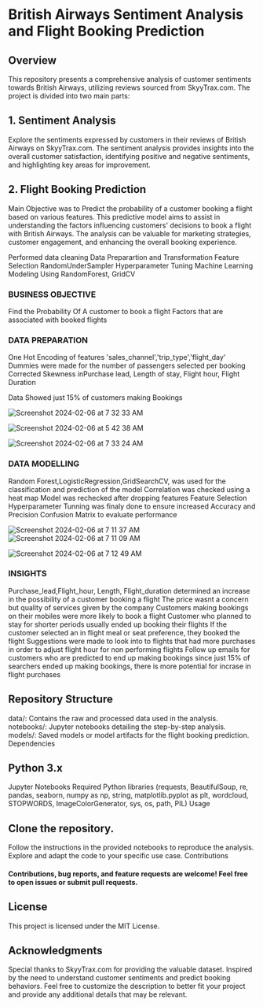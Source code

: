 # British Airways Sentiment Analysis and Flight Booking Prediction

## Overview

This repository presents a comprehensive analysis of customer sentiments towards British Airways, utilizing reviews sourced from SkyyTrax.com. The project is divided into two main parts:

## 1. Sentiment Analysis
Explore the sentiments expressed by customers in their reviews of British Airways on SkyyTrax.com. The sentiment analysis provides insights into the overall customer satisfaction, identifying positive and negative sentiments, and highlighting key areas for improvement.

## 2. Flight Booking Prediction
Main Objective was to Predict the probability of a customer booking a flight based on various features. This predictive model aims to assist in understanding the factors influencing customers' decisions to book a flight with British Airways. The analysis can be valuable for marketing strategies, customer engagement, and enhancing the overall booking experience.

Performed data cleaning
Data Preparartion and Transformation 
Feature Selection
RandomUnderSampler
Hyperparameter Tuning
Machine Learning Modeling Using RandomForest, GridCV



### BUSINESS OBJECTIVE

Find the Probability Of A customer to book a flight
Factors that are associated with booked flights


### DATA PREPARATION
One Hot Encoding of features 'sales_channel','trip_type','flight_day'
Dummies were made for the number of passengers selected per booking
Corrected Skewness inPurchase lead, Length of stay, Flight hour, Flight Duration

Data Showed just 15% of customers making Bookings

![Screenshot 2024-02-06 at 7 32 33 AM](https://github.com/GordonMensah/British-airways/assets/148505242/08434ea4-b427-4607-ace0-3e8cb2004445)

![Screenshot 2024-02-06 at 5 42 38 AM](https://github.com/GordonMensah/British-airways/assets/148505242/f405ed2c-47d9-4d64-8255-83b5fe3f89c7)



![Screenshot 2024-02-06 at 7 33 24 AM](https://github.com/GordonMensah/British-airways/assets/148505242/f2cd3bf9-3316-4236-9328-4b793ce2af61)



### DATA MODELLING
Random Forest,LogisticRegression,GridSearchCV, was used for the classification and prediction of the model
Correlation was checked using a heat map 
Model was rechecked after dropping features
Feature Selection
Hyperparameter Tunning was finaly done to ensure increased Accuracy and Precision
Confusion Matrix to evaluate performance 

![Screenshot 2024-02-06 at 7 11 37 AM](https://github.com/GordonMensah/British-airways/assets/148505242/c574f0cf-b029-43ec-b74a-cdff4ad7967a)
![Screenshot 2024-02-06 at 7 11 09 AM](https://github.com/GordonMensah/British-airways/assets/148505242/b271b6e6-289c-471d-90ef-c91743b7b1a4)

![Screenshot 2024-02-06 at 7 12 49 AM](https://github.com/GordonMensah/British-airways/assets/148505242/8971a3c8-4808-4393-99aa-143c6740fa53)




### INSIGHTS
Purchase_lead,Flight_hour, Length, Flight_duration determined an increase in the possibility of a customer booking a flight
The price wasnt a concern but quality of services given by the company
Customers making bookings on their mobiles were more likely to book a flight
Customer who planned to stay for shorter periods usually ended up booking their flights
If the customer selected an in flight meal or seat preference, they booked the flight
Suggestions were made to look into to flights that had more purchases in order to adjust flight hour for non performing flights
Follow up emails for customers who are predicted to end up making bookings since just 15% of searchers ended up making bookings, there is more potential for incrase in flight purchases






## Repository Structure

data/: Contains the raw and processed data used in the analysis.
notebooks/: Jupyter notebooks detailing the step-by-step analysis.
models/: Saved models or model artifacts for the flight booking prediction.
Dependencies

## Python 3.x
Jupyter Notebooks
Required Python libraries (requests, BeautifulSoup, re, pandas, seaborn, numpy as np, string, matplotlib.pyplot as plt, wordcloud, STOPWORDS, ImageColorGenerator, sys, os, path, PIL)
Usage

## Clone the repository.
Follow the instructions in the provided notebooks to reproduce the analysis.
Explore and adapt the code to your specific use case.
Contributions

#### Contributions, bug reports, and feature requests are welcome! Feel free to open issues or submit pull requests.

## License

This project is licensed under the MIT License.

## Acknowledgments

Special thanks to SkyyTrax.com for providing the valuable dataset.
Inspired by the need to understand customer sentiments and predict booking behaviors.
Feel free to customize the description to better fit your project and provide any additional details that may be relevant.
